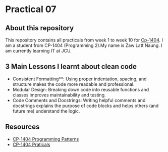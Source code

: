 # Practical 07

## About this repository

This repository contains all practicals from week 1 to week 10
for [Cp-1404](https://github.com/ZawLattNaung/cp1404practicals).
I am a student from CP-1404 (Programming 2).My name is Zaw Latt Naung. I am currently learning IT at JCU.

## 3 Main Lessons I learnt about clean code

- Consistent Formatting**: Using proper indentation, spacing, and structure makes the code more readable and professional.
- Modular Design: Breaking down code into reusable functions and classes improves maintainability and testing.
- Code Comments and Docstrings: Writing helpful comments and docstrings explains the purpose of code blocks and helps others (and future me) understand the logic.


## Resources

- [CP-1404 Programming Patterns](https://github.com/CP1404/Starter/wiki/Programming-Patterns)
- [CP-1404 Praticals](https://github.com/ZawLattNaung/cp1404practicals)
